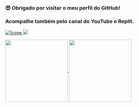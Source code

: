 ### 😎 Obrigado por visitar o meu perfil do GitHub!
### Acompalhe também pelo canal do YouTube e Replit.
<a href="https://www.youtube.com/@mentemaker/featured">
  <img src="https://img.shields.io/badge/YouTube-FF0000?style=for-the-badge&logo=youtube&logoColor=white" alt="Ícone">
</a>

<a href="https://replit.com/@MenteMaker">
  <img src="https://img.shields.io/badge/replit-667881?style=for-the-badge&logo=replit&logoColor=white">
</a>

<p></p>

<a href="https://github.com/anuraghazra/github-readme-stats">
  <img height=200 align="center"  src="https://github-readme-stats.vercel.app/api?username=Makerjunior" />
</a>
<a href="https://github.com/anuraghazra/convoychat">
  <img height=200 align="center" src="https://github-readme-stats.vercel.app/api/top-langs?username=Makerjunior&layout=compact&langs_count=8&card_width=320" />
</a>



